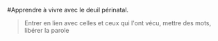 #Apprendre à vivre avec le deuil périnatal.

> Entrer en lien avec celles et ceux qui l'ont vécu, mettre des mots, libérer la parole
